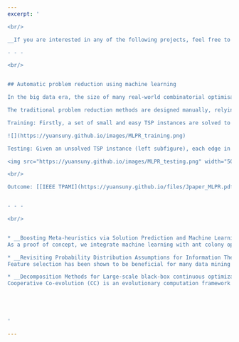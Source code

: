 ```yaml
---
excerpt: '

<br/> 

__If you are interested in any of the following projects, feel free to contract me for a collaboration.__ 

- - - 

<br/>


## Automatic problem reduction using machine learning 

In the big data era, the size of many real-world combinatorial optimisation problems has increased significantly over the years, making the problems very hard to solve. This project aims to develop innovative problem reduction methods using machine learning to reduce the size of large-scale combinatorial optimisation problems so that the reduced problems can be solved by existing optimisation algorithms. <br/>

The traditional problem reduction methods are designed manually, relying on the intuition or insights of an expert. In this project, we aim to develop innovative machine learning models to automate the process of problem reduction, thus alleviating the requirement of domain knowledge. The underlying mechanism of the proposed method is illustrated within the context of Travelling Salesman Problem (TSP) as follows.  <br/>

Training: Firstly, a set of small and easy TSP instances are solved to optimality, with all the optimal routes highlighted in yellow in the corresponding graph (left subfigure). Features (e.g. edge weight) are then extracted to characterise each edge in the graphs, and edges are mapped to the feature space as training points or examples (middle subfigure). Finally, classification algorithms can be used to learn a decision boundary in the feature space to well separate edges (training examples) that are part of the optimal routes from those which are not (right subfigure). <br/>

![](https://yuansuny.github.io/images/MLPR_training.png)

Testing: Given an unsolved TSP instance (left subfigure), each edge in the corresponding graph is first mapped to a point in the feature space (middle subfigure). Based on the location of the points with respect to the optimal decision boundary, the edges that are not expected to be part of the optimal route can be predicted and removed from the corresponding graph (right subfigure). <br/>

<img src="https://yuansuny.github.io/images/MLPR_testing.png" width="500" height="100">

<br/>

Outcome: [[IEEE TPAMI](https://yuansuny.github.io/files/Jpaper_MLPR.pdf), [OR Spectrum](https://arxiv.org/pdf/2005.05847.pdf)] <br/>


- - - 

<br/>


* __Boosting Meta-heuristics via Solution Prediction and Machine Learning__ (To apprear) <br/>
As a proof of concept, we integrate machine learning with ant colony optimization (ACO) to solve a combinatorial optimization problem. Our machine learning model trains on a set of optimally-solved problem instances, and predicts for a test instance which decision variables are more likely to be part of an optimal solution. We explore multiple ways of incorporating this solution prediction into the probabilistic model of ACO to bias its sampling towards using predicted high-quality decision variables more often, when constructing feasible solutions. We empirically show that our machine learning prediction significantly speeds up ACO in finding high-quality solutions, and outperforms other quality measure directly computed from problem characteristics.  Our model is robust in the sense that 1) it is fairly insensitive to the learning algorithm used in training; and 2) it generalizes well to large and real-world problem instances.

* __Revisiting Probability Distribution Assumptions for Information Theoretic Feature Selection__ [[outcome](https://yuansuny.github.io/files/Cpaper_PDA.pdf)] <br/>
Feature selection has been shown to be beneficial for many data mining and machine learning tasks, especially for big data analytics. Mutual Information (MI) is a well-known information-theoretic approach used to evaluate the relevance of feature subsets and class labels. However, estimating high-dimensional MI poses significant challenges. Consequently, a great deal of research has focused on using low-order MI approximations or computing a lower bound on MI called Variational Information (VI). These methods often require certain assumptions made on the probability distributions of features such that these distributions are realistic yet tractable to compute. In this project, we revealed two sets of distribution assumptions underlying many MI and VI based methods: Feature Independence Distribution and Geometric Mean Distribution. We systematically analyzed their strengths and weaknesses and proposed a logical extension called Arithmetic Mean Distribution, which leads to an unbiased and normalised estimation of probability densities. We conducted detailed empirical studies across a suite of 29 real-world classification problems and illustrated improved prediction accuracy of our methods based on the identification of more informative features, thus providing support for our theoretical findings.

* __Decomposition Methods for Large-scale black-box continuous optimization problems__ [[outcome](https://yuansuny.github.io/files/Jpaper_RDG.pdf)] <br/>
Cooperative Co-evolution (CC) is an evolutionary computation framework that can be used to solve high dimensional optimization problems via a ‘divide-and-conquer’ mechanism. However, the main challenge when using this framework lies in problem decomposition. That is, deciding how to allocate decision variables to a particular sub-problem, especially interacting decision variables. Existing decomposition methods are typically computationally expensive, taking $O(n^2)$ function evaluations when decomposing an n-dimensional problem. In this project, we propose a new decomposition method, which we call Recursive Differential Grouping (RDG), by considering the interaction between decision variables based on non-linearity detection. RDG recursively examines the interaction between a selected decision variable and the remaining variables, placing all interacting decision variables into the same sub-problem. We use analytical methods to show that RDG can be used to efficiently decompose an n-dimensional problem using $O(n \log n)$ function evaluations, without explicitly examining all pairwise variable interactions. We evaluated the efficacy of the RDG method using large scale benchmark optimization problems. Numerical simulation experiments showed that RDG greatly improved the efficiency of problem decomposition in terms of time complexity. Significantly, when RDG was embedded in a CC framework, the optimization results were better than results from seven other decomposition methods.





'

---
```

